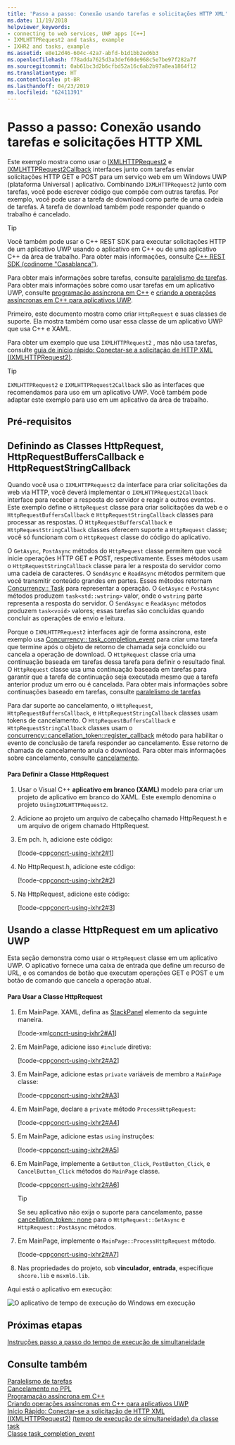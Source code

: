 ```yaml
---
title: 'Passo a passo: Conexão usando tarefas e solicitações HTTP XML'
ms.date: 11/19/2018
helpviewer_keywords:
- connecting to web services, UWP apps [C++]
- IXMLHTTPRequest2 and tasks, example
- IXHR2 and tasks, example
ms.assetid: e8e12d46-604c-42a7-abfd-b1d1bb2ed6b3
ms.openlocfilehash: f78adda7625d3a3def60de968c5e7be97f282a7f
ms.sourcegitcommit: 0ab61bc3d2b6cfbd52a16c6ab2b97a8ea1864f12
ms.translationtype: HT
ms.contentlocale: pt-BR
ms.lasthandoff: 04/23/2019
ms.locfileid: "62411391"
---
```

# <a name="walkthrough-connecting-using-tasks-and-xml-http-requests"></a>Passo a passo: Conexão usando tarefas e solicitações HTTP XML

Este exemplo mostra como usar o [IXMLHTTPRequest2](/windows/desktop/api/msxml6/nn-msxml6-ixmlhttprequest2) e [IXMLHTTPRequest2Callback](/windows/desktop/api/msxml6/nn-msxml6-ixmlhttprequest2callback) interfaces junto com tarefas enviar solicitações HTTP GET e POST para um serviço web em um Windows UWP (plataforma Universal ) aplicativo. Combinando `IXMLHTTPRequest2` junto com tarefas, você pode escrever código que compõe com outras tarefas. Por exemplo, você pode usar a tarefa de download como parte de uma cadeia de tarefas. A tarefa de download também pode responder quando o trabalho é cancelado.

> [!TIP]
>  Você também pode usar o C++ REST SDK para executar solicitações HTTP de um aplicativo UWP usando o aplicativo em C++ ou de uma aplicativo C++ da área de trabalho. Para obter mais informações, consulte [C++ REST SDK (codinome "Casablanca")](https://github.com/Microsoft/cpprestsdk).

Para obter mais informações sobre tarefas, consulte [paralelismo de tarefas](../../parallel/concrt/task-parallelism-concurrency-runtime.md). Para obter mais informações sobre como usar tarefas em um aplicativo UWP, consulte [programação assíncrona em C++](/windows/uwp/threading-async/asynchronous-programming-in-cpp-universal-windows-platform-apps) e [criando a operações assíncronas em C++ para aplicativos UWP](../../parallel/concrt/creating-asynchronous-operations-in-cpp-for-windows-store-apps.md).

Primeiro, este documento mostra como criar `HttpRequest` e suas classes de suporte. Ela mostra também como usar essa classe de um aplicativo UWP que usa C++ e XAML.

Para obter um exemplo que usa `IXMLHTTPRequest2` , mas não usa tarefas, consulte [guia de início rápido: Conectar-se a solicitação de HTTP XML (IXMLHTTPRequest2)](/previous-versions/windows/apps/hh770550\(v=win.10\)).

> [!TIP]
>  `IXMLHTTPRequest2` e `IXMLHTTPRequest2Callback` são as interfaces que recomendamos para uso em um aplicativo UWP. Você também pode adaptar este exemplo para uso em um aplicativo da área de trabalho.

## <a name="prerequisites"></a>Pré-requisitos

## <a name="defining-the-httprequest-httprequestbufferscallback-and-httprequeststringcallback-classes"></a>Definindo as Classes HttpRequest, HttpRequestBuffersCallback e HttpRequestStringCallback

Quando você usa o `IXMLHTTPRequest2` da interface para criar solicitações da web via HTTP, você deverá implementar o `IXMLHTTPRequest2Callback` interface para receber a resposta do servidor e reagir a outros eventos. Este exemplo define o `HttpRequest` classe para criar solicitações da web e o `HttpRequestBuffersCallback` e `HttpRequestStringCallback` classes para processar as respostas. O `HttpRequestBuffersCallback` e `HttpRequestStringCallback` classes oferecem suporte a `HttpRequest` classe; você só funcionam com o `HttpRequest` classe do código do aplicativo.

O `GetAsync`, `PostAsync` métodos do `HttpRequest` classe permitem que você inicie operações HTTP GET e POST, respectivamente. Esses métodos usam o `HttpRequestStringCallback` classe para ler a resposta do servidor como uma cadeia de caracteres. O `SendAsync` e `ReadAsync` métodos permitem que você transmitir conteúdo grandes em partes. Esses métodos retornam [Concurrency:: Task](../../parallel/concrt/reference/task-class.md) para representar a operação. O `GetAsync` e `PostAsync` métodos produzem `task<std::wstring>` valor, onde o `wstring` parte representa a resposta do servidor. O `SendAsync` e `ReadAsync` métodos produzem `task<void>` valores; essas tarefas são concluídas quando concluir as operações de envio e leitura.

Porque o `IXMLHTTPRequest2` interfaces agir de forma assíncrona, este exemplo usa [Concurrency:: task_completion_event](../../parallel/concrt/reference/task-completion-event-class.md) para criar uma tarefa que termine após o objeto de retorno de chamada seja concluído ou cancela a operação de download. O `HttpRequest` classe cria uma continuação baseada em tarefas dessa tarefa para definir o resultado final. O `HttpRequest` classe usa uma continuação baseada em tarefas para garantir que a tarefa de continuação seja executada mesmo que a tarefa anterior produz um erro ou é cancelada. Para obter mais informações sobre continuações baseado em tarefas, consulte [paralelismo de tarefas](../../parallel/concrt/task-parallelism-concurrency-runtime.md)

Para dar suporte ao cancelamento, o `HttpRequest`, `HttpRequestBuffersCallback`, e `HttpRequestStringCallback` classes usam tokens de cancelamento. O `HttpRequestBuffersCallback` e `HttpRequestStringCallback` classes usam o [concurrency::cancellation_token::register_callback](reference/cancellation-token-class.md#register_callback) método para habilitar o evento de conclusão de tarefa responder ao cancelamento. Esse retorno de chamada de cancelamento anula o download. Para obter mais informações sobre cancelamento, consulte [cancelamento](../../parallel/concrt/exception-handling-in-the-concurrency-runtime.md#cancellation).

#### <a name="to-define-the-httprequest-class"></a>Para Definir a Classe HttpRequest

1. Usar o Visual C++ **aplicativo em branco (XAML)** modelo para criar um projeto de aplicativo em branco do XAML. Este exemplo denomina o projeto `UsingIXMLHTTPRequest2`.

1. Adicione ao projeto um arquivo de cabeçalho chamado HttpRequest.h e um arquivo de origem chamado HttpRequest.

1. Em pch. h, adicione este código:

   [!code-cpp[concrt-using-ixhr2#1](../../parallel/concrt/codesnippet/cpp/walkthrough-connecting-using-tasks-and-xml-http-requests_1.h)]

1. No HttpRequest.h, adicione este código:

   [!code-cpp[concrt-using-ixhr2#2](../../parallel/concrt/codesnippet/cpp/walkthrough-connecting-using-tasks-and-xml-http-requests_2.h)]

1. Na HttpRequest, adicione este código:

   [!code-cpp[concrt-using-ixhr2#3](../../parallel/concrt/codesnippet/cpp/walkthrough-connecting-using-tasks-and-xml-http-requests_3.cpp)]

## <a name="using-the-httprequest-class-in-a-uwp-app"></a>Usando a classe HttpRequest em um aplicativo UWP

Esta seção demonstra como usar o `HttpRequest` classe em um aplicativo UWP. O aplicativo fornece uma caixa de entrada que define um recurso de URL, e os comandos de botão que executam operações GET e POST e um botão de comando que cancela a operação atual.

#### <a name="to-use-the-httprequest-class"></a>Para Usar a Classe HttpRequest

1. Em MainPage. XAML, defina as [StackPanel](https://msdn.microsoft.com/library/windows/apps/xaml/windows.ui.xaml.controls.stackpanel.aspx) elemento da seguinte maneira.

   [!code-xml[concrt-using-ixhr2#A1](../../parallel/concrt/codesnippet/xaml/walkthrough-connecting-using-tasks-and-xml-http-requests_4.xaml)]

2. Em MainPage, adicione isso `#include` diretiva:

   [!code-cpp[concrt-using-ixhr2#A2](../../parallel/concrt/codesnippet/cpp/walkthrough-connecting-using-tasks-and-xml-http-requests_5.h)]

3. Em MainPage, adicione estas `private` variáveis de membro a `MainPage` classe:

   [!code-cpp[concrt-using-ixhr2#A3](../../parallel/concrt/codesnippet/cpp/walkthrough-connecting-using-tasks-and-xml-http-requests_6.h)]

4. Em MainPage, declare a `private` método `ProcessHttpRequest`:

   [!code-cpp[concrt-using-ixhr2#A4](../../parallel/concrt/codesnippet/cpp/walkthrough-connecting-using-tasks-and-xml-http-requests_7.h)]

5. Em MainPage, adicione estas `using` instruções:

   [!code-cpp[concrt-using-ixhr2#A5](../../parallel/concrt/codesnippet/cpp/walkthrough-connecting-using-tasks-and-xml-http-requests_8.cpp)]

6. Em MainPage, implemente a `GetButton_Click`, `PostButton_Click`, e `CancelButton_Click` métodos do `MainPage` classe.

   [!code-cpp[concrt-using-ixhr2#A6](../../parallel/concrt/codesnippet/cpp/walkthrough-connecting-using-tasks-and-xml-http-requests_9.cpp)]

   > [!TIP]
   > Se seu aplicativo não exija o suporte para cancelamento, passe [cancellation_token:: none](reference/cancellation-token-class.md#none) para o `HttpRequest::GetAsync` e `HttpRequest::PostAsync` métodos.

1. Em MainPage, implemente o `MainPage::ProcessHttpRequest` método.

   [!code-cpp[concrt-using-ixhr2#A7](../../parallel/concrt/codesnippet/cpp/walkthrough-connecting-using-tasks-and-xml-http-requests_10.cpp)]

8. Nas propriedades do projeto, sob **vinculador**, **entrada**, especifique `shcore.lib` e `msxml6.lib`.

Aqui está o aplicativo em execução:

![O aplicativo de tempo de execução do Windows em execução](../../parallel/concrt/media/concrt_usingixhr2.png "o aplicativo de tempo de execução do Windows em execução")

## <a name="next-steps"></a>Próximas etapas

[Instruções passo a passo do tempo de execução de simultaneidade](../../parallel/concrt/concurrency-runtime-walkthroughs.md)

## <a name="see-also"></a>Consulte também

[Paralelismo de tarefas](../../parallel/concrt/task-parallelism-concurrency-runtime.md)<br/>
[Cancelamento no PPL](cancellation-in-the-ppl.md)<br/>
[Programação assíncrona em C++](/windows/uwp/threading-async/asynchronous-programming-in-cpp-universal-windows-platform-apps)<br/>
[Criando operações assíncronas em C++ para aplicativos UWP](../../parallel/concrt/creating-asynchronous-operations-in-cpp-for-windows-store-apps.md)<br/>
[Início Rápido: Conectar-se a solicitação de HTTP XML (IXMLHTTPRequest2)](/previous-versions/windows/apps/hh770550\(v=win.10\))
[(tempo de execução de simultaneidade) da classe task](../../parallel/concrt/reference/task-class.md)<br/>
[Classe task_completion_event](../../parallel/concrt/reference/task-completion-event-class.md)
